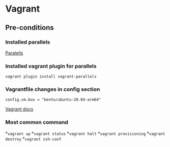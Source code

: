 # Vagrant

## Pre-conditions

### Installed parallels 
[Paralells](https://www.parallels.com/eu/products/desktop/trial/)
### Installed vagrant plugin for parallels
`vagrant plugin install vagrant-parallels`
### Vagrantfile changes in config section 
`config.vm.box = "bento/ubuntu-20.04-arm64"`

[Vagrant docs](https://www.vagrantup.com/docs/cli)
### Most common command
*`vagrant up`
*`vagrant status`
*`vagrant halt`
*`vagrant provisioning`
*`vagrant destroy`
*`vagrant ssh-conf`